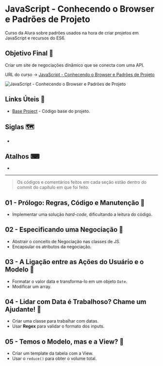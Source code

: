 # JavaScript - Conhecendo o Browser e Padrões de Projeto

Curso da Alura sobre padrões usados na hora de criar projetos em JavaScript e recursos do ES6.

## Objetivo Final &#x1F3AF;

Criar um site de negociações dinâmico que se conecta com uma API.

URL do curso -> [JavaScript - Conhecendo o Browser e Padrões de Projeto](https://cursos.alura.com.br/course/javascript-es6-orientacao-a-objetos-parte-1)

![JavaScript - Conhecendo o Browser e Padrões de Projeto](https://www.alura.com.br/assets/api/share/curso-javascript-es6-orientacao-a-objetos-parte-1.png)

## Links Úteis &#x1F517;
* [Base Project](https://github.com/alura-cursos/javascript-avancado-i/archive/aula1.zip) - Código base do projeto.

## Siglas &#x1F5FA;
*

## Atalhos &#x2328;
*

***

> Os códigos e comentários feitos em cada seção estão dentro do commit do capítulo em que foi feito.

## 01 - Prólogo: Regras, Código e Manutenção &#x1F516;
* Implementar uma solução *hard-code*, dificultando a leitura do código.

## 02 - Especificando uma Negociação &#x1F516;
* Abstrair o conceito de Negociação nas classes de JS.
* Encapsular os atributos da negociação.

## 03 - A Ligação entre as Ações do Usuário e o Modelo &#x1F516;
* Formatar o valor data e transforma-lo em um objeto `Date`.
* Modificar um array.

## 04 - Lidar com Data é Trabalhoso? Chame um Ajudante! &#x1F516;
* Criar uma classe para trabalhar com datas.
* Usar **Regex** para validar o formato dos inputs.

## 05 - Temos o Modelo, mas e a View? &#x1F516;
* Criar um template da tabela com a View.
* Usar o `reduce()` para obter o volume total.